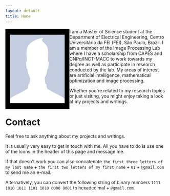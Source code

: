 ```yaml
---
layout: default
title: Home
---
```

<img align="left" width="200" height="250" src="assets/img/nopic.jpg">

I am a Master of Science student at the Department of Electrical Engineering, Centro Universitário da FEI (FEI), São Paulo, Brazil. I am a member of the Image Processing Lab where I have a scholarship from CAPES and CNPq/INCT-MACC to work towards my degree as well as participate in research conducted by the lab. My areas of interest are artificial intelligence, mathematical optimization and image processing.

Whether you're related to my research topics or just visiting, you might enjoy taking a look at my projects and writings.

# Contact

Feel free to ask anything about my projects and writings.

It is usually very easy to get in touch with me. All you have to do is use one of the icons in the header of this page and message me.

If that doesn't work you can also concatenate `the first three letters of my last name` + `the first two letters of my first name` + `01` + `@gmail.com` to send me an e-mail.

Alternatively, you can convert the following string of binary numbers `1111 1010 1011 1101 1010 0000 0001` to hexadecimal + `@gmail.com`.
